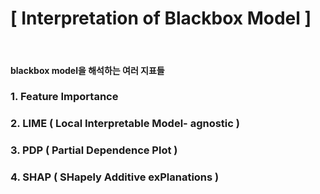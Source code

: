 # [ Interpretation of Blackbox Model ]
</br>

#### blackbox model을 해석하는 여러 지표들
### 1. Feature Importance
### 2. LIME ( Local Interpretable Model- agnostic )
### 3. PDP ( Partial Dependence Plot )
### 4. SHAP ( SHapely Additive exPlanations )
 
